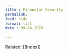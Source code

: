 ```yaml
---
title : Financial Security
permalink: 
feed: hide
format: list
date : 09-04-2023
 
---
```


Related: [[Index]]

